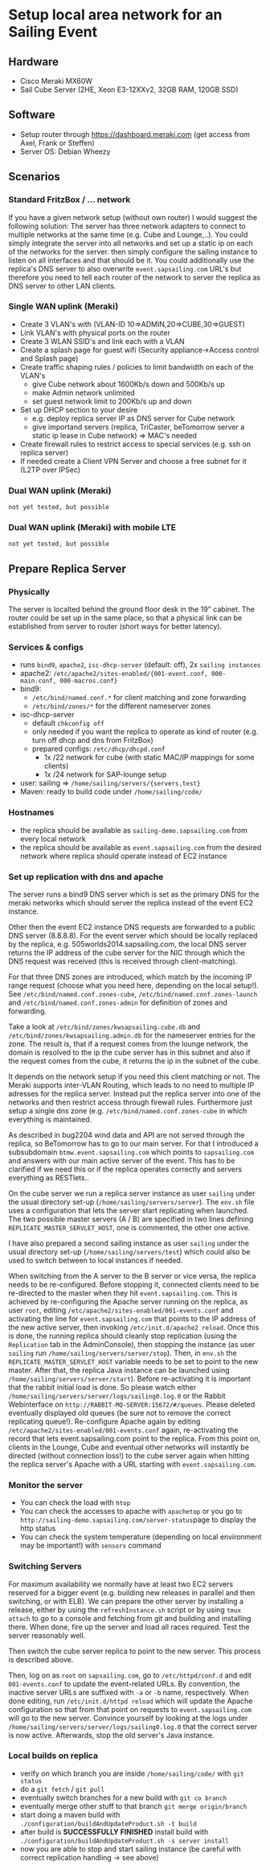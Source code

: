 # Setup local area network for an Sailing Event

## Hardware
- Cisco Meraki MX60W
- Sail Cube Server (2HE, Xeon E3-12XXv2, 32GB RAM, 120GB SSD)

## Software
- Setup router through https://dashboard.meraki.com (get access from Axel, Frank or Steffen)
- Server OS: Debian Wheezy

## Scenarios
### Standard FritzBox / ... network
If you have a given network setup (without own router) I would suggest the following solution:
The server has three network adapters to connect to multiple networks at the same time (e.g. Cube and Lounge,..). You could simply integrate the server into all networks and set up a static ip on each of the networks for the server. then simply configure the sailing instance to listen on all interfaces and that should be it. You could additionally use the replica's DNS server to also overwrite `event.sapsailing.com` URL's but therefore you need to tell each router of the network to server the replica as DNS server to other LAN clients.

### Single WAN uplink (Meraki)
- Create 3 VLAN's with (VLAN-ID 10=>ADMIN,20=>CUBE,30=>GUEST) 
- Link VLAN's with physical ports on the router
- Create 3 WLAN SSID's and link each with a VLAN
- Create a splash page for guest wifi (Security appliance->Access control and Splash page)
- Create traffic shaping rules / policies to limit bandwidth on each of the VLAN's
  * give Cube network about 1600Kb/s down and 500Kb/s up
  * make Admin network unlimited
  * set guest network limit to 200Kb/s up and down
- Set up DHCP section to your desire
  * e.g. deploy replica server IP as DNS server for Cube network
  * give importand servers (replica, TriCaster, beTomorrow server a static ip lease in Cube network) => MAC's needed
- Create firewall rules to restrict access to special services (e.g. ssh on replica server)
- If needed create a Client VPN Server and choose a free subnet for it (L2TP over IPSec)

### Dual WAN uplink (Meraki)
`not yet tested, but possible`

### Dual WAN uplink (Meraki) with mobile LTE
`not yet tested, but possible`

## Prepare Replica Server
### Physically
The server is localted behind the ground floor desk in the 19" cabinet. The router could be set up in the same place, so that a physical link can be established from server to router (short ways for better latency). 

### Services & configs
- runs `bind9`, `apache2`, `isc-dhcp-server` (default: off), 2x `sailing instances`
- apache2: `/etc/apache2/sites-enabled/{001-event.conf, 000-main.conf, 000-macros.conf}`
- bind9: 
  - `/etc/bind/named.conf.*` for client matching and zone forwarding 
  - `/etc/bind/zones/*` for the different nameserver zones
- isc-dhcp-server
  - default `chkconfig off`
  - only needed if you want the replica to operate as kind of router (e.g. turn off dhcp and dns from FritzBox)
  - prepared configs: `/etc/dhcp/dhcpd.conf`
    - 1x /22 network for cube (with static MAC/IP mappings for some clients)
    - 1x /24 network for SAP-lounge setup
- user: sailing => `/home/sailing/servers/{servers,test}`
- Maven: ready to build code under `/home/sailing/code/`

### Hostnames
- the replica should be available as `sailing-demo.sapsailing.com` from every local network
- the replica should be available as `event.sapsailing.com` from the desired network where replica should operate instead of EC2 instance

### Set up replication with dns and apache

The server runs a bind9 DNS server which is set as the primary DNS for the meraki networks which should server the replica instead of the event EC2 instance. 

Other then the event EC2 instance DNS requests are forwarded to a public DNS server (8.8.8.8). For the event server which should be locally replaced by the replica, e.g. 505worlds2014.sapsailing.com, the local DNS server returns the IP address of the cube server for the NIC through which the DNS request was received (this is received through client-matching). 

For that three DNS zones are introduced, which match by the incoming IP range request (choose what you need here, depending on the local setup!). See `/etc/bind/named.conf.zones-cube`, `/etc/bind/named.conf.zones-launch` and `/etc/bind/named.conf.zones-admin` for definition of zones and forwarding.

Take a look at `/etc/bind/zones/kwsapsailing.cube.db` and `/etc/bind/zones/kwsapsailing.admin.db` for the nameserver entries for the zone. The result is, that if a request comes from the lounge network, the domain is resolved to the ip the cube server has in this subnet and also if the request comes from the cube, it returns the ip in the subnet of the cube.

It depends on the network setup if you need this client matching or not. The Meraki supports inter-VLAN Routing, which leads to no need to multiple IP adresses for the replica server. Instead put the replica server into one of the networks and then restrict access through firewall rules. Furthermore just setup a single dns zone (e.g. `/etc/bind/named.conf.zones-cube` in which everything is maintained.

As described in bug2204 wind data and API are not served through the replica, so BeTomorrow has to go to our main server. For that I introduced a subsubdomain `btmw.event.sapsailing.com` which points to `sapsailing.com` and answers with our main active server of the event. This has to be clarified if we need this or if the replica operates correctly and servers everything as RESTlets..

On the cube server we run a replica server instance as user `sailing` under the usual directory set-up (`/home/sailing/servers/server`). The `env.sh` file uses a configuration that lets the server start replicating when launched. The two possible master servers (A / B) are specified in two lines defining `REPLICATE_MASTER_SERVLET_HOST`, one is commented, the other one active.

I have also prepared a second sailing instance as user `sailing` under the usual directory set-up (`/home/sailing/servers/test`) which could also be used to switch between to local instances if needed.

When switching from the A server to the B server or vice versa, the replica needs to be re-configured. Before stopping it, connected clients need to be re-directed to the master when they hit `event.sapsailing.com`. This is achieved by re-configuring the Apache server running on the replica, as user `root`, editing `/etc/apache2/sites-enabled/001-events.conf` and activating the line for `event.sapsailing.com` that points to the IP address of the new active server, then invoking `/etc/init.d/apache2 reload`. Once this is done, the running replica should cleanly stop replication (using the `Replication` tab in the AdminConsole), then stopping the instance (as user `sailing` run `/home/sailing/servers/server/stop`). Then, in `env.sh` the `REPLICATE_MASTER_SERVLET_HOST` variable needs to be set to point to the new master. After that, the replica Java instance can be launched using `/home/sailing/servers/server/start`). Before re-activating it is important that the rabbit initial load is done. So please watch either `/home/sailing/servers/server/logs/sailing0.log.0` or the Rabbit Webinterface on `http://RABBIT-MQ-SERVER:15672/#/queues`. 
Please deleted eventually displayed old queues (be sure not to remove the correct replicating queue!). Re-configure Apache again by editing `/etc/apache2/sites-enabled/001-events.conf` again, re-activating the record that lets event.sapsailing.com point to the replica. From this point on, clients in the Lounge, Cube and eventual other networks will instantly be directed (without connection loss!) to the cube server again when hitting the replica server's Apache with a URL starting with `event.sapsailing.com`. 

### Monitor the server
- You can check the load with `htop`
- You can check the accesses to apache with `apachetop` or you go to `http://sailing-demo.sapsailing.com/server-status`page to display the http status
- You can check the system temperature (depending on local environment may be important!) with `sensors` command

### Switching Servers

For maximum availability we normally have at least two EC2 servers reserved for a bigger event (e.g. building new releases in parallel and then switching, or with ELB). We can prepare the other server by installing a release, either by using the `refreshInstance.sh` script or by using `tmux attach` to go to a console and fetching from git and building and installing there. When done, fire up the server and load all races required. Test the server reasonably well.

Then switch the cube server replica to point to the new server. This process is described above.

Then, log on as `root` on `sapsailing.com`, go to `/etc/httpd/conf.d` and edit `001-events.conf` to update the event-related URLs. By convention, the inactive server URLs are suffixed with `-a` or `-b` name, respectively. When done editing, run `/etc/init.d/httpd reload` which will update the Apache configuration so that from that point on requests to `event.sapsailing.com` will go to the new server. Convince yourself by looking at the logs under `/home/sailing/servers/server/logs/sailing0.log.0` that the correct server is now active. Afterwards, stop the old server's Java instance.

### Local builds on replica
- verify on which branch you are inside `/home/sailing/code/` with `git status`
- do a `git fetch` / `git pull`
- eventually switch branches for a new build with `git co branch`
- eventually merge other stuff to that branch `git merge origin/branch`
- start doing a maven build with `./configuration/buildAndUpdateProduct.sh -t build`
- after build is **SUCCESSFULLY FINISHED** install  build with `./configuration/buildAndUpdateProduct.sh -s server install`
- now you are able to stop and start sailing instance (be careful with correct replication handling -> see above)
